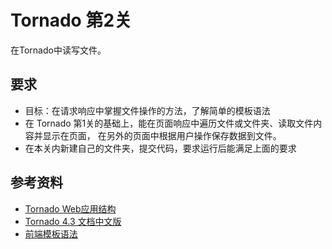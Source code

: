 # Tornado 第2关

在Tornado中读写文件。

## 要求

- 目标：在请求响应中掌握文件操作的方法，了解简单的模板语法
- 在 Tornado 第1关的基础上，能在页面响应中遍历文件或文件夹、读取文件内容并显示在页面，
  在另外的页面中根据用户操作保存数据到文件。
- 在本关内新建自己的文件夹，提交代码，要求运行后能满足上面的要求

## 参考资料

- [Tornado Web应用结构](https://segmentfault.com/a/1190000004240965)
- [Tornado 4.3 文档中文版](https://tornado-zh.readthedocs.io/zh/latest/)
- [前端模板语法](https://tornado-zh.readthedocs.io/zh/latest/guide/templates.html)
